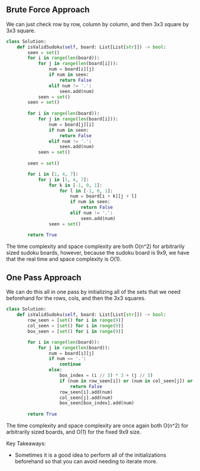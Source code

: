 ## Brute Force Approach
We can just check row by row, column by column, and then 3x3 square by 3x3 square.
``` python
class Solution:
    def isValidSudoku(self, board: List[List[str]]) -> bool:
        seen = set()
        for i in range(len(board)):
            for j in range(len(board[i])):
                num = board[i][j]
                if num in seen:
                    return False
                elif num != '.':
                    seen.add(num)
            seen = set()
        seen = set()
		
        for i in range(len(board)):
            for j in range(len(board[i])):
                num = board[j][i]
                if num in seen:
                    return False
                elif num != '.':
                    seen.add(num)
            seen = set()
  
        seen = set()

        for i in [1, 4, 7]:
            for j in [1, 4, 7]:
                for k in [-1, 0, 1]:
                    for l in [-1, 0, 1]:
                        num = board[i + k][j + l]
                        if num in seen:
                            return False
                        elif num != '.':
                            seen.add(num)
                seen = set()

        return True     
```
The time complexity and space complexity are both O(n^2) for arbitrarily sized sudoku boards, however, because the sudoku board is 9x9, we have that the real time and space complexity is O(1).
## One Pass Approach
We can do this all in one pass by initializing all of the sets that we need beforehand for the rows, cols, and then the 3x3 squares.
``` python
class Solution:
    def isValidSudoku(self, board: List[List[str]]) -> bool:
        row_seen = [set() for i in range(9)]
        col_seen = [set() for i in range(9)]
        box_seen = [set() for i in range(9)]

        for i in range(len(board)):
            for j in range(len(board)):
                num = board[i][j]
                if num == '.':
                    continue
                else:
                    box_index = (i // 3) * 3 + (j // 3)
                    if (num in row_seen[i]) or (num in col_seen[j]) or(num in box_seen[box_index]):
                        return False
                    row_seen[i].add(num)
                    col_seen[j].add(num)
                    box_seen[box_index].add(num)
		
        return True
```
The time complexity and space complexity are once again both O(n^2) for arbitrarily sized boards, and O(1) for the fixed 9x9 size.

Key Takeaways:
- Sometimes it is a good idea to perform all of the initializations beforehand so that you can avoid needing to iterate more.